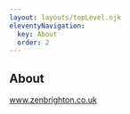 ```yaml
---
layout: layouts/topLevel.njk
eleventyNavigation:
  key: About
  order: 2
---
```


## About
<a href="http://www.zenbrighton.co.uk/">www.zenbrighton.co.uk</a>
```
